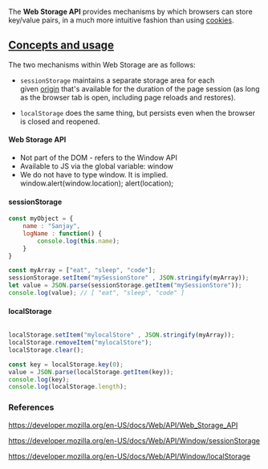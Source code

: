 
The **Web Storage API** provides mechanisms by which browsers can store key/value pairs, in a much more intuitive fashion than using [cookies](https://developer.mozilla.org/en-US/docs/Glossary/Cookie).

## [Concepts and usage](https://developer.mozilla.org/en-US/docs/Web/API/Web_Storage_API#concepts_and_usage)

The two mechanisms within Web Storage are as follows:

- `sessionStorage` maintains a separate storage area for each given [origin](https://developer.mozilla.org/en-US/docs/Glossary/Origin) that's available for the duration of the page session (as long as the browser tab is open, including page reloads and restores).
    
- `localStorage` does the same thing, but persists even when the browser is closed and reopened.

#### Web Storage API

- Not part of the DOM - refers to the Window API
- Available to JS via the global variable: window
- We do not have to type window. It is implied.
	window.alert(window.location);
	alert(location);

####  sessionStorage

```js
const myObject = {
	name : "Sanjay",
	logName : function() {
		console.log(this.name);
	}
}

const myArray = ["eat", "sleep", "code"];
sessionStorage.setItem("mySessionStore" , JSON.stringify(myArray));
let value = JSON.parse(sessionStorage.getItem("mySessionStore"));
console.log(value); // [ "eat", "sleep", "code" ]
```

#### localStorage

```js

localStorage.setItem("mylocalStore" , JSON.stringify(myArray));
localStorage.removeItem("mylocalStore");
localStorage.clear();

const key = localStorage.key(0);
value = JSON.parse(localStorage.getItem(key));
console.log(key);
console.log(localStorage.length);
```

### References

https://developer.mozilla.org/en-US/docs/Web/API/Web_Storage_API

https://developer.mozilla.org/en-US/docs/Web/API/Window/sessionStorage

https://developer.mozilla.org/en-US/docs/Web/API/Window/localStorage
